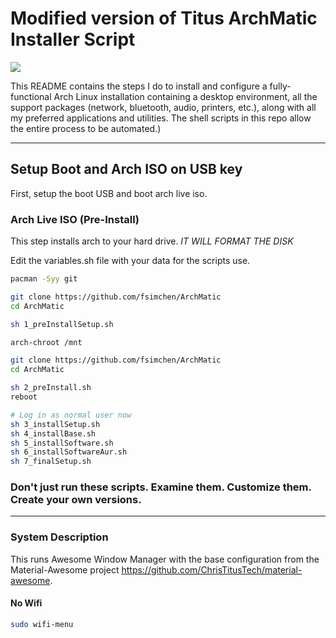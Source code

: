 # Modified version of Titus ArchMatic Installer Script

<img src="https://i.imgur.com/Yn29sze.png" />

This README contains the steps I do to install and configure a fully-functional Arch Linux installation containing a desktop environment, all the support packages (network, bluetooth, audio, printers, etc.), along with all my preferred applications and utilities. The shell scripts in this repo allow the entire process to be automated.)

---

## Setup Boot and Arch ISO on USB key

First, setup the boot USB and boot arch live iso. 

### Arch Live ISO (Pre-Install)

This step installs arch to your hard drive. *IT WILL FORMAT THE DISK*

Edit the variables.sh file with your data for the scripts use.

```bash
pacman -Syy git

git clone https://github.com/fsimchen/ArchMatic
cd ArchMatic

sh 1_preInstallSetup.sh

arch-chroot /mnt

git clone https://github.com/fsimchen/ArchMatic
cd ArchMatic

sh 2_preInstall.sh
reboot

# Log in as normal user now
sh 3_installSetup.sh
sh 4_installBase.sh
sh 5_installSoftware.sh
sh 6_installSoftwareAur.sh
sh 7_finalSetup.sh
```

### Don't just run these scripts. Examine them. Customize them. Create your own versions.

---

### System Description
This runs Awesome Window Manager with the base configuration from the Material-Awesome project <https://github.com/ChrisTitusTech/material-awesome>.

#### No Wifi

```bash
sudo wifi-menu
```
